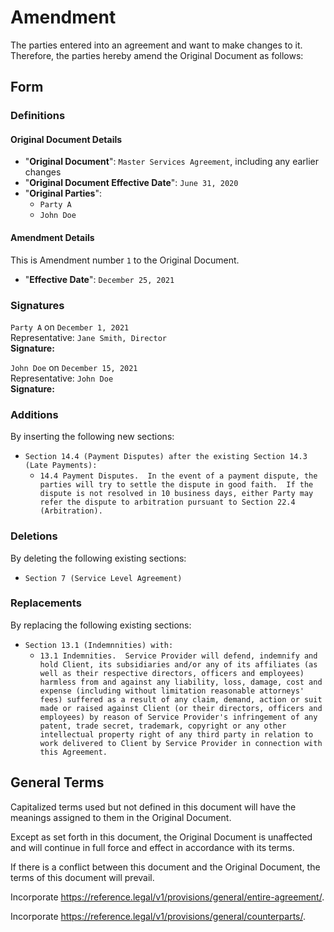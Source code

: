 # Amendment

The parties entered into an agreement and want to make changes to it.  Therefore, the parties hereby amend the Original Document as follows:

## Form

### Definitions

#### Original Document Details

* "**Original Document**": `Master Services Agreement`, including any earlier changes
* "**Original Document Effective Date**": `June 31, 2020`
* "**Original Parties**":
  * `Party A`
  * `John Doe`

#### Amendment Details

This is Amendment number `1` to the Original Document.

* "**Effective Date**": `December 25, 2021`

### Signatures

`Party A` on `December 1, 2021`  
Representative: `Jane Smith, Director`  
**Signature:**

`John Doe` on `December 15, 2021`  
Representative: `John Doe`  
**Signature:**

### Additions

By inserting the following new sections:

* `Section 14.4 (Payment Disputes) after the existing Section 14.3 (Late Payments):`
  * `14.4 Payment Disputes.  In the event of a payment dispute, the parties will try to settle the dispute in good faith.  If the dispute is not resolved in 10 business days, either Party may refer the dispute to arbitration pursuant to Section 22.4 (Arbitration).`

### Deletions

By deleting the following existing sections:

* `Section 7 (Service Level Agreement)`

### Replacements

By replacing the following existing sections:

* `Section 13.1 (Indemnnities) with:`
  * `13.1 Indemnities.  Service Provider will defend, indemnify and hold Client, its subsidiaries and/or any of its affiliates (as well as their respective directors, officers and employees) harmless from and against any liability, loss, damage, cost and expense (including without limitation reasonable attorneys' fees) suffered as a result of any claim, demand, action or suit made or raised against Client (or their directors, officers and employees) by reason of Service Provider's infringement of any patent, trade secret, trademark, copyright or any other intellectual property right of any third party in relation to work delivered to Client by Service Provider in connection with this Agreement.`

## General Terms

Capitalized terms used but not defined in this document will have the meanings assigned to them in the Original Document.

Except as set forth in this document, the Original Document is unaffected and will continue in full force and effect in accordance with its terms.

If there is a conflict between this document and the Original Document, the terms of this document will prevail.

Incorporate <https://reference.legal/v1/provisions/general/entire-agreement/>.

Incorporate <https://reference.legal/v1/provisions/general/counterparts/>.

